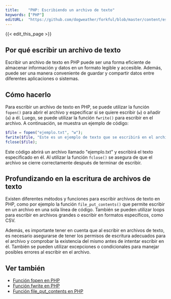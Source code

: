 ```yaml
---
title:    "PHP: Escribiendo un archivo de texto"
keywords: ["PHP"]
editURL:  "https://github.com/dogweather/forkful/blob/master/content/es/php/writing-a-text-file.md"
---
```


{{< edit_this_page >}}

## Por qué escribir un archivo de texto

Escribir un archivo de texto en PHP puede ser una forma eficiente de almacenar información y datos en un formato legible y accesible. Además, puede ser una manera conveniente de guardar y compartir datos entre diferentes aplicaciones o sistemas.

## Cómo hacerlo

Para escribir un archivo de texto en PHP, se puede utilizar la función `fopen()` para abrir el archivo y especificar si se quiere escribir (`w`) o añadir (`a`) a él. Luego, se puede utilizar la función `fwrite()` para escribir en el archivo. A continuación, se muestra un ejemplo de código:

```PHP
$file = fopen("ejemplo.txt", "w");
fwrite($file, "Este es un ejemplo de texto que se escribirá en el archivo.");
fclose($file);
```

Este código abrirá un archivo llamado "ejemplo.txt" y escribirá el texto especificado en él. Al utilizar la función `fclose()` se asegura de que el archivo se cierre correctamente después de terminar de escribir.

## Profundizando en la escritura de archivos de texto

Existen diferentes métodos y funciones para escribir archivos de texto en PHP, como por ejemplo la función `file_put_contents()` que permite escribir en un archivo en una sola línea de código. También se pueden utilizar loops para escribir en archivos grandes o escribir en formatos específicos, como CSV.

Además, es importante tener en cuenta que al escribir en archivos de texto, es necesario asegurarse de tener los permisos de escritura adecuados para el archivo y comprobar la existencia del mismo antes de intentar escribir en él. También se pueden utilizar excepciones o condicionales para manejar posibles errores al escribir en el archivo.

## Ver también

- [Función fopen en PHP](https://www.php.net/manual/es/function.fopen.php)
- [Función fwrite en PHP](https://www.php.net/manual/es/function.fwrite.php)
- [Función file_put_contents en PHP](https://www.php.net/manual/es/function.file-put-contents.php)